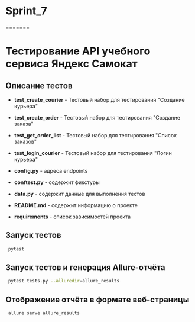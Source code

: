 # Sprint_7
=======
# Тестирование API учебного сервиса Яндекс Самокат

## Описание тестов

- **test_create_courier** - Тестовый набор для тестирования "Создание курьера"
- **test_create_order** - Тестовый набор для тестирования "Создание заказа"
- **test_get_order_list** - Тестовый набор для тестирования "Список заказов"
- **test_login_courier** - Тестовый набор для тестирования "Логин курьера"


- **config.py** - адреса endpoints
- **conftest.py** - содержит фикстуры
- **data.py** - содержит данные для выполнения тестов
- **README.md** - содержит информацию о проекте
- **requirements** - список зависимостей проекта

## Запуск тестов
```sh
 pytest 
```
## Запуск тестов и генерация Allure-отчёта
```sh
 pytest tests.py --alluredir=allure_results
```
## Отображение отчёта в формате веб-страницы
```sh
 allure serve allure_results
```